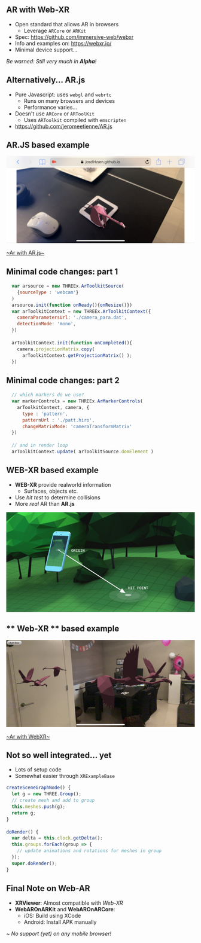 <!-- .slide: data-background-image="./images/bgs/ar_img_big.png" data-background-size="cover" -->


## **AR** with **Web-XR**

- Open standard that allows AR in browsers
  - Leverage `ARCore` or `ARKit`
- Spec: https://github.com/immersive-web/webxr
- Info and examples on: https://webxr.io/
- Minimal device support...

*Be warned: Still very much in **Alpha**!*


## Alternatively... **AR.js**

- Pure Javascript: uses `webgl` and `webrtc`
  - Runs on many browsers and devices
  - Performance varies...
- Doesn't use `ARCore` or `ARToolKit`
  - Uses `ARToolkit` compiled with `emscripten`
- https://github.com/jeromeetienne/AR.js


## **AR.JS** based example

![AR.js](./images/arjs.png) <!-- .element height="400" -->

[~Ar with AR.js~](../examples/arjs/)


## Minimal code changes: **part 1**

```javascript
  var arsource = new THREEx.ArToolkitSource(
    {sourceType : 'webcam'}
  )
  arsource.init(function onReady(){onResize()})
  var arToolkitContext = new THREEx.ArToolkitContext({
    cameraParametersUrl: './camera_para.dat',
    detectionMode: 'mono',
  })

  arToolkitContext.init(function onCompleted(){
    camera.projectionMatrix.copy( 
      arToolkitContext.getProjectionMatrix() );
  })
```


## Minimal code changes: **part 2**

```javascript
  // which markers do we use?
  var markerControls = new THREEx.ArMarkerControls(
    arToolkitContext, camera, {
      type : 'pattern', 
      patternUrl : './patt.hiro', 
      changeMatrixMode: 'cameraTransformMatrix'
  })

  // and in render loop
  arToolkitContext.update( arToolkitSource.domElement )

```


## **WEB-XR** based example

- **WEB-XR** provide realworld information 
  - Surfaces, objects etc.
- Use *hit test* to determine collisions
- More *real* AR than **AR.js**
 
![Hitpoint](./images/hitpoint.png) <!-- .element height="200" -->


## ** Web-XR ** based example

![AR.js](./images/webxr1.png) <!-- .element height="400" -->

[~Ar with WebXR~](../examples/webarjs/)


## Not so well integrated... **yet**

- Lots of setup code
- Somewhat easier through `XRExampleBase`

```javascript
createSceneGraphNode() {
  let g = new THREE.Group();
  // create mesh and add to group
  this.meshes.push(g);
  return g;
}

doRender() {
  var delta = this.clock.getDelta();
  this.groups.forEach(group => {
    // update animations and rotations for meshes in group
  });
  super.doRender();
}
```


## Final Note on **Web-AR**

- **XRViewer**: Almost compatible with *Web-XR*
- **WebAROnARKit** and **WebAROnARCore**: 
  - iOS: Build using XCode
  - Android: Install APK manually

*~ No support (yet) on any mobile browser!*
